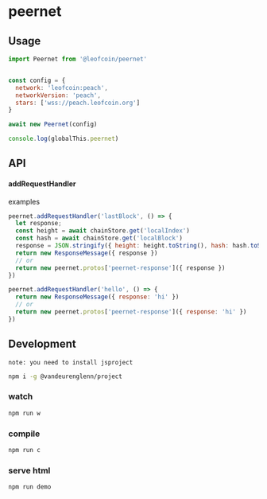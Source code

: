 # peernet

## Usage
```js
import Peernet from '@leofcoin/peernet'


const config = {
  network: 'leofcoin:peach',
  networkVersion: 'peach',
  stars: ['wss://peach.leofcoin.org']
}

await new Peernet(config)

console.log(globalThis.peernet)
```



## API
#### addRequestHandler

examples
```js
peernet.addRequestHandler('lastBlock', () => {
  let response;
  const height = await chainStore.get('localIndex')
  const hash = await chainStore.get('localBlock')
  response = JSON.stringify({ height: height.toString(), hash: hash.toString() })
  return new ResponseMessage({ response })
  // or
  return new peernet.protos['peernet-response']({ response })
})
```

```js
peernet.addRequestHandler('hello', () => {
  return new ResponseMessage({ response: 'hi' })
  // or
  return new peernet.protos['peernet-response']({ response: 'hi' })
})
```

## Development

`note: you need to install jsproject`
```sh
npm i -g @vandeurenglenn/project
```

### watch
```sh
npm run w
```
### compile
```sh
npm run c
```
### serve html
```sh
npm run demo
```

